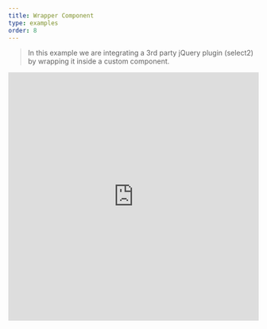 ```yaml
---
title: Wrapper Component
type: examples
order: 8
---
```


> In this example we are integrating a 3rd party jQuery plugin (select2) by wrapping it inside a custom component.

<iframe width="100%" height="500" src="https://jsfiddle.net/chrisvfritz/d131Lebj/embedded/result,html,js,css" allowfullscreen="allowfullscreen" frameborder="0"></iframe>
